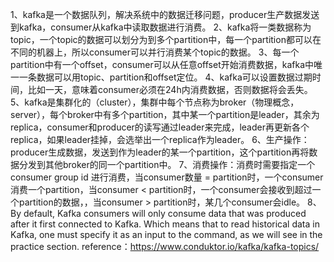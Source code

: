 1、kafka是一个数据队列，解决系统中的数据迁移问题，producer生产数据发送到kafka，consumer从kafka中读取数据进行消费。
2、kafka将一类数据称为topic，一个topic的数据可以划分为到多个partition中，每一个partition都可以在不同的机器上，所以consumer可以并行消费某个topic的数据。
3、每一个partition中有一个offset，consumer可以从任意offset开始消费数据，kafka中唯一一条数据可以用topic、partition和offset定位。
4、kafka可以设置数据过期时间，比如一天，意味着consumer必须在24h内消费数据，否则数据将会丢失。
5、kafka是集群化的（cluster），集群中每个节点称为broker（物理概念，server），每个broker中有多个partition，其中某一个partition是leader，其余为replica，consumer和producer的读写通过leader来完成，leader再更新各个replica，如果leader挂掉，会选举出一个replica作为leader。
6、生产操作：producer生成数据，发送到作为leader的某一个partition，这个partition再将数据分发到其他broker的同一个partition中。
7、消费操作：消费时需要指定一个consumer group id 进行消费，当consumer数量 = partition时，一个consumer消费一个partition，当consumer < partition时，一个consumer会接收到超过一个partition的数据，，当consumer > partition时，某几个consumer会idle。
8、By default, Kafka consumers will only consume data that was produced after it first connected to Kafka. Which means that to read historical data in Kafka, one must specify it as an input to the command, as we will see in the practice section.
reference：https://www.conduktor.io/kafka/kafka-topics/
